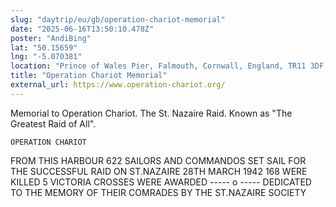 ```yaml
---
slug: "daytrip/eu/gb/operation-chariot-memorial"
date: "2025-06-16T13:50:10.478Z"
poster: "AndiBing"
lat: "50.15659"
lng: "-5.070381"
location: "Prince of Wales Pier, Falmouth, Cornwall, England, TR11 3DF, United Kingdom"
title: "Operation Chariot Memorial"
external_url: https://www.operation-chariot.org/
---
```

Memorial to Operation Chariot. The St. Nazaire Raid. Known as "The Greatest Raid of All".

    OPERATION CHARIOT

 FROM THIS HARBOUR 622 SAILORS
  AND COMMANDOS SET SAIL FOR
THE SUCCESSFUL RAID ON ST.NAZAIRE
 28TH MARCH 1942 168 WERE KILLED
5 VICTORIA CROSSES WERE AWARDED
         ----- o -----
  DEDICATED TO THE MEMORY OF
       THEIR COMRADES BY
THE ST.NAZAIRE SOCIETY

